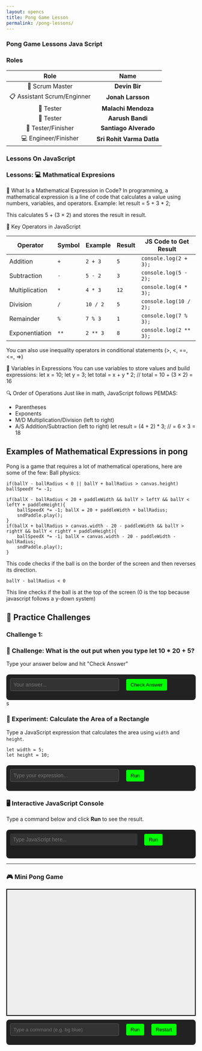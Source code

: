 ```yaml
---
layout: opencs
title: Pong Game Lesson
permalink: /pong-lessons/
---
```



### Pong Game Lessons Java Script


### Roles

| Role            | Name                 |
|:---------------:|:--------------------:|
| 🧭 Scrum Master | **Devin Bir**        | 
| 📋 Assistant Scrum/Enginner | **Jonah Larsson**   |
| 🧪 Tester | **Malachi Mendoza**         |
| 🧪 Tester | **Aarush Bandi**         |
| 🏁 Tester/Finisher    | **Santiago Alverado**         | 
| 💻 Engineer/Finisher   | **Sri Rohit Varma Datla**         | 

### **Lessons On JavaScript**

### Lessons: 💻 Mathmatical Expresions

📌 What Is a Mathematical Expression in Code?
In programming, a mathematical expression is a line of code that calculates a value using numbers, variables, and operators.
Example:
let result = 5 + 3 * 2;


This calculates 5 + (3 × 2) and stores the result in result.

🧩 Key Operators in JavaScript

| Operator         | Symbol | Example     | Result | JS Code to Get Result       |
|------------------|--------|-------------|--------|-----------------------------|
| Addition         | `+`    | `2 + 3`     | `5`    | `console.log(2 + 3);`       |
| Subtraction      | `-`    | `5 - 2`     | `3`    | `console.log(5 - 2);`       |
| Multiplication   | `*`    | `4 * 3`     | `12`   | `console.log(4 * 3);`       |
| Division         | `/`    | `10 / 2`    | `5`    | `console.log(10 / 2);`      |
| Remainder        | `%` | `7 % 3`     | `1`    | `console.log(7 % 3);`       |
| Exponentiation   | `**`   | `2 ** 3`    | `8`    | `console.log(2 ** 3);`      |

You can also use inequality operators in conditional statements (>, <, ==, <=, =>)



🧠 Variables in Expressions
You can use variables to store values and build expressions:
let x = 10;
let y = 3;
let total = x + y * 2; // total = 10 + (3 × 2) = 16


🔍 Order of Operations
Just like in math, JavaScript follows PEMDAS:
- Parentheses
- Exponents
- M/D Multiplication/Division (left to right)
- A/S Addition/Subtraction (left to right)
let result = (4 + 2) * 3; // = 6 × 3 = 18

## Examples of Mathematical Expressions in pong
Pong is a game that requires a lot of mathematical operations, here are some of the few:
Ball physics:
```
if(ballY - ballRadius < 0 || ballY + ballRadius > canvas.height) ballSpeedY *= -1;

if(ballX - ballRadius < 20 + paddleWidth && ballY > leftY && ballY < leftY + paddleHeight){
	ballSpeedX *= -1; ballX = 20 + paddleWidth + ballRadius;
	sndPaddle.play();
}
if(ballX + ballRadius > canvas.width - 20 - paddleWidth && ballY > rightY && ballY < rightY + paddleHeight){
	ballSpeedX *= -1; ballX = canvas.width - 20 - paddleWidth - ballRadius;
	sndPaddle.play();
}
```
This code checks if the ball is on the border of the screen and then reverses its direction.

``` 
ballY - ballRadius < 0
```
This line checks if the ball is at the top of the screen (0 is the top because javascript follows a y-down system)


## 🧪 Practice Challenges

### Challenge 1:

<!-- 🎉 Answer Console with Confetti -->
<h3>🎯 Challenge: What is the out put when you type let 10 * 20 + 5?</h3>
<p>Type your answer below and hit "Check Answer"</p>

<div id="answer-console">
  <input type="text" id="user-answer" placeholder="Your answer..." />
  <button onclick="checkAnswer()">Check Answer</button>
  <p id="feedback"></p>
  <canvas id="confetti-canvas"></canvas>
</div>s

<style>
  #answer-console {
    margin-top: 20px;
    padding: 10px;
    background: #222;
    color: #fff;
    font-family: monospace;
    border-radius: 8px;
    position: relative;
  }
  #user-answer {
    width: 60%;
    padding: 8px;
    font-size: 1em;
    background: #333;
    color: #fff;
    border: 1px solid #555;
    border-radius: 4px;
  }
  button {
    padding: 8px 12px;
    margin-left: 10px;
    background: #0f0;
    color: #000;
    border: none;
    border-radius: 4px;
    cursor: pointer;
  }
  #feedback {
    margin-top: 10px;
    font-weight: bold;
  }
  #confetti-canvas {
    position: absolute;
    top: 0;
    left: 0;
    pointer-events: none;
    width: 100%;
    height: 100%;
  }
</style>

<script src="https://cdn.jsdelivr.net/npm/canvas-confetti@1.6.0/dist/confetti.browser.min.js"></script>
<script>
  function checkAnswer() {
    const input = document.getElementById("user-answer").value.trim();
    const feedback = document.getElementById("feedback");
    const correctAnswer = "205";

    if (input === correctAnswer) {
      feedback.textContent = "✅ Correct! You nailed it!";
      feedback.style.color = "#0f0";
      confetti({
        particleCount: 200,
        spread: 95,
        origin: { y: 0.6 }
      });
    } else {
      feedback.textContent = "❌ Try again!";
      feedback.style.color = "#f00";
    }
  }
</script>

<h3>🧪 Experiment: Calculate the Area of a Rectangle</h3>
<p>Type a JavaScript expression that calculates the area using <code>width</code> and <code>height</code>.</p>

<pre><code>let width = 5;
let height = 10;
</code></pre>

<div id="experiment-console">
  <input type="text" id="experiment-input" placeholder="Type your expression..." />
  <button onclick="runExperiment()">Run</button>
  <p id="experiment-feedback"></p>
  <canvas id="experiment-confetti"></canvas>
</div>

<script src="https://cdn.jsdelivr.net/npm/canvas-confetti@1.6.0/dist/confetti.browser.min.js"></script>
<script>
  function runExperiment() {
    const input = document.getElementById("experiment-input").value.trim();
    const feedback = document.getElementById("experiment-feedback");

    try {
      let width = 5;
      let height = 10;
      let result = eval(input);

      if (result === width * height) {
        feedback.textContent = `✅ Correct! Area is ${result}.`;
        feedback.style.color = "#0f0";
        confetti({
          particleCount: 150,
          spread: 70,
          origin: { y: 0.6 }
        });
      } else {
        feedback.textContent = `❌ Hmm... That gives ${result}. Try again!`;
        feedback.style.color = "#f00";
      }
    } catch (err) {
      feedback.textContent = `⚠️ Error: ${err.message}`;
      feedback.style.color = "#ff0";
    }
  }
</script>

<style>
  #experiment-console {
    margin-top: 20px;
    padding: 10px;
    background: #222;
    color: #fff;
    font-family: monospace;
    border-radius: 8px;
    position: relative;
  }
  #experiment-input {
    width: 60%;
    padding: 8px;
    font-size: 1em;
    background: #333;
    color: #fff;
    border: 1px solid #555;
    border-radius: 4px;
  }
  button {
    padding: 8px 12px;
    margin-left: 10px;
    background: #0f0;
    color: #000;
    border: none;
    border-radius: 4px;
    cursor: pointer;
  }
  #experiment-feedback {
    margin-top: 10px;
    font-weight: bold;
  }
  #experiment-confetti {
    position: absolute;
    top: 0;
    left: 0;
    pointer-events: none;
    width: 100%;
    height: 100%;
  }
</style>

### 🖥️ Interactive JavaScript Console

Type a command below and click **Run** to see the result.

<div id="console-container">
  <input type="text" id="console-input" placeholder="Type JavaScript here..." />
  <button onclick="runCommand()">Run</button>
  <pre id="console-output"></pre>
</div>

<style>
  #console-container {
    margin-top: 20px;
    padding: 10px;
    background: #1e1e1e;
    color: #eee;
    font-family: monospace;
    border-radius: 8px;
  }
  #console-input {
    width: 70%;
    padding: 8px;
    font-size: 1em;
    background: #333;
    color: #fff;
    border: none;
    border-radius: 4px;
  }
  button {
    padding: 8px 12px;
    margin-left: 10px;
    background: #007acc;
    color: white;
    border: none;
    border-radius: 4px;
    cursor: pointer;
  }
  #console-output {
    margin-top: 10px;
    white-space: pre-wrap;
  }
</style>

<script>
  function runCommand() {
    const input = document.getElementById("console-input").value;
    const output = document.getElementById("console-output");
    try {
      const result = eval(input);
      output.textContent = `> ${input}\n${result}`;
    } catch (err) {
      output.textContent = `> ${input}\nError: ${err.message}`;
    }
  }
</script>

---

<h3>🎮 Mini Pong Game</h3>
<canvas id="pongCanvas" width="600" height="400"></canvas>

<div id="pong-console">
  <input type="text" id="pong-input" placeholder="Type a command (e.g. bg blue)" />
  <button onclick="runPongCommand()">Run</button>
  <button onclick="restartPong()">Restart</button>
  <p id="pong-feedback"></p>
</div>

<style>
  #pongCanvas {
    border: 2px solid #000;
    background: #eee;
    display: block;
    margin-bottom: 10px;
  }
  #pong-console {
    font-family: monospace;
    background: #222;
    color: #fff;
    padding: 10px;
    border-radius: 8px;
  }
  #pong-input {
    width: 60%;
    padding: 8px;
    background: #333;
    color: #fff;
    border: 1px solid #555;
    border-radius: 4px;
  }
  button {
    padding: 8px 12px;
    margin-left: 10px;
    background: #0f0;
    color: #000;
    border: none;
    border-radius: 4px;
    cursor: pointer;
  }
</style>

<script>
  const canvas = document.getElementById("pongCanvas");
  const ctx = canvas.getContext("2d");
  const feedback = document.getElementById("pong-feedback");

  let ball, paddle1, paddle2, bgColor;
  let animationId;

  function initGame() {
    ball = { x: 300, y: 200, dx: 2, dy: 2, radius: 10, color: "red" };
    paddle1 = { x: 50, y: 180, width: 10, height: 80, color: "black" };
    paddle2 = { x: 540, y: 180, width: 10, height: 80, color: "black" };
    bgColor = "#eee";
  }

  function draw() {
    ctx.fillStyle = bgColor;
    ctx.fillRect(0, 0, canvas.width, canvas.height);

    ctx.fillStyle = paddle1.color;
    ctx.fillRect(paddle1.x, paddle1.y, paddle1.width, paddle1.height);

    ctx.fillStyle = paddle2.color;
    ctx.fillRect(paddle2.x, paddle2.y, paddle2.width, paddle2.height);

    ctx.beginPath();
    ctx.arc(ball.x, ball.y, ball.radius, 0, Math.PI * 2);
    ctx.fillStyle = ball.color;
    ctx.fill();
    ctx.closePath();

    ball.x += ball.dx;
    ball.y += ball.dy;

    if (ball.x + ball.radius > canvas.width || ball.x - ball.radius < 0) ball.dx *= -1;
    if (ball.y + ball.radius > canvas.height || ball.y - ball.radius < 0) ball.dy *= -1;

    animationId = requestAnimationFrame(draw);
  }

  function runPongCommand() {
    const input = document.getElementById("pong-input").value.trim().toLowerCase();
    const parts = input.split(" ");
    const cmd = parts[0];
    const val = parts.slice(1).join(" ");

    if (cmd === "bg") {
      bgColor = val;
      feedback.textContent = `✅ Background changed to ${val}`;
    } else if (cmd === "ball") {
      ball.color = val;
      feedback.textContent = `✅ Ball color changed to ${val}`;
    } else if (cmd === "paddle1") {
      paddle1.color = val;
      feedback.textContent = `✅ Paddle 1 color changed to ${val}`;
    } else if (cmd === "paddle2") {
      paddle2.color = val;
      feedback.textContent = `✅ Paddle 2 color changed to ${val}`;
    } else if (cmd === "speed") {
      const speed = parseFloat(val);
      if (!isNaN(speed)) {
        ball.dx = speed;
        ball.dy = speed;
        feedback.textContent = `✅ Ball speed set to ${speed}`;
      } else {
        feedback.textContent = `❌ Invalid speed`;
      }
    } else if (cmd === "size") {
      const size = parseInt(val);
      if (!isNaN(size)) {
        paddle1.height = size;
        paddle2.height = size;
        feedback.textContent = `✅ Paddle height set to ${size}`;
      } else {
        feedback.textContent = `❌ Invalid size`;
      }
    } else {
      feedback.textContent = `❌ Unknown command`;
    }
  }

  function restartPong() {
    cancelAnimationFrame(animationId);
    initGame();
    draw();
    feedback.textContent = "🔁 Game restarted!";
  }

  initGame();
  draw();
</script>